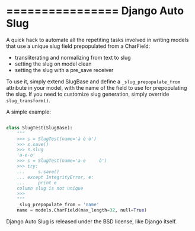 ================
Django Auto Slug
================

A quick hack to automate all the repetiting tasks involved in writing models that use a unique slug field prepopulated from a CharField:

* transliterating and normalizing from text to slug
* setting the slug on model clean
* setting the slug with a pre_save receiver

To use it, simply extend SlugBase and define a `_slug_prepopulate_from` attribute in your model, with the name of the field to use for prepopulating the slug. If you need to customize slug generation, simply override `slug_transform()`.

A simple example:

```python

class SlugTest(SlugBase):
    """
    >>> s = SlugTest(name='à è ò')
    >>> s.save()
    >>> s.slug
    'a-e-o'
    >>> s = SlugTest(name='a-e     ò')
    >>> try:
    ...     s.save()
    ... except IntegrityError, e:
    ...     print e
    column slug is not unique
    >>>
    """
    _slug_prepopulate_from = 'name'
    name = models.CharField(max_length=32, null=True)

```

Django Auto Slug is released under the BSD license, like Django itself.

